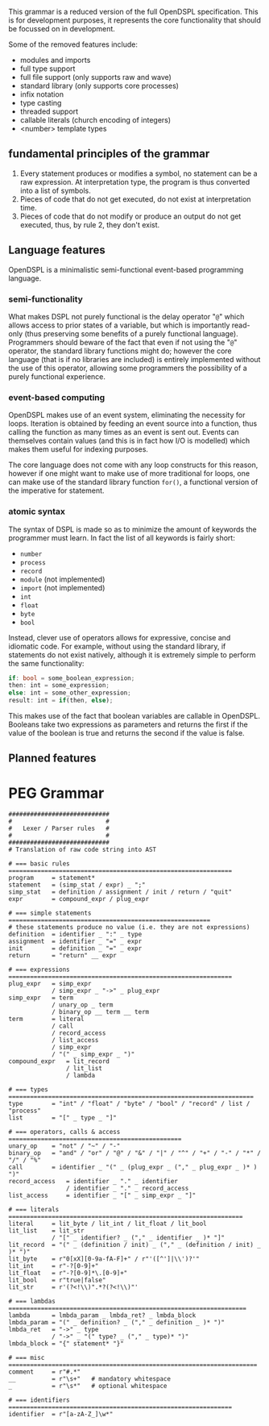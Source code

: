 This grammar is a reduced version of the full OpenDSPL specification. This is for
development purposes, it represents the core functionality that should be focussed
on in development.

Some of the removed features include:
+ modules and imports
+ full type support
+ full file support (only supports raw and wave)
+ standard library (only supports core processes)
+ infix notation
+ type casting
+ threaded support
+ callable literals (church encoding of integers)
+ \<number\> template types

## fundamental principles of the grammar
1. Every statement produces or modifies a symbol, no statement can be a raw
expression. At interpretation type, the program is thus converted into a list of
symbols.
2. Pieces of code that do not get executed, do not exist at interpretation time.
3. Pieces of code that do not modify or produce an output do not get executed,
thus, by rule 2, they don't exist.

## Language features
OpenDSPL is a minimalistic semi-functional event-based programming language.

### semi-functionality
What makes DSPL not purely functional is the delay operator "`@`" which allows access to prior states of a variable, but which is importantly read-only (thus preserving some benefits of a purely functional language). Programmers should beware of the fact that even if not using the "`@`" operator, the standard library functions might do; however the core language (that is if no libraries are included) is entirely implemented without the use of this operator, allowing some programmers the possibility of a purely functional experience.

### event-based computing
OpenDSPL makes use of an event system, eliminating the necessity for loops. Iteration is obtained by feeding an event source into a function, thus calling the function as many times as an event is sent out. Events can themselves contain values (and this is in fact how I/O is modelled) which makes them useful for indexing purposes.

The core language does not come with any loop constructs for this reason, however if one might want to make use of more traditional for loops, one can make use of the standard library function `for()`, a functional version of the imperative for statement.

### atomic syntax
The syntax of DSPL is made so as to minimize the amount of keywords the programmer must learn. In fact the list of all keywords is fairly short:
+ `number`
+ `process`
+ `record`
+ `module` (not implemented)
+ `import` (not implemented)
+ `int`
+ `float`
+ `byte`
+ `bool`

Instead, clever use of operators allows for expressive, concise and idiomatic code. For example, without using the standard library, if statements do not exist natively, although it is extremely simple to perform the same functionality:
```rust
if: bool = some_boolean_expression;
then: int = some_expression;
else: int = some_other_expression;
result: int = if(then, else);
```
This makes use of the fact that boolean variables are callable in OpenDSPL. Booleans take two expressions as parameters and returns the first if the value of the boolean is true and returns the second if the value is false.

## Planned features
<!-- TODO: -->


# PEG Grammar
<!-- TODO: this is outdated! -->
```Py
############################
#                          #
#   Lexer / Parser rules   #
#                          #
############################
# Translation of raw code string into AST

# === basic rules ==============================================================
program     = statement*
statement   = (simp_stat / expr) _ ";"
simp_stat   = definition / assignment / init / return / "quit"
expr        = compound_expr / plug_expr

# === simple statements ========================================================
# these statements produce no value (i.e. they are not expressions)
definition  = identifier _ ":" _ type
assignment  = identifier _ "=" _ expr
init        = definition _ "=" _ expr
return      = "return" __ expr

# === expressions ==============================================================
plug_expr   = simp_expr
            / simp_expr _ "->" _ plug_expr
simp_expr   = term
            / unary_op _ term
            / binary_op __ term __ term
term        = literal
            / call
            / record_access
            / list_access
            / simp_expr
            / "(" _ simp_expr _ ")"
compound_expr   = lit_record
                / lit_list
                / lambda

# === types ====================================================================
type        = "int" / "float" / "byte" / "bool" / "record" / list / "process"
list        = "[" _ type _ "]"

# === operators, calls & access ================================================
unary_op    = "not" / "~" / "-"
binary_op   = "and" / "or" / "@" / "&" / "|" / "^" / "+" / "-" / "*" / "/" / "%"
call        = identifier _ "(" _ (plug_expr _ ("," _ plug_expr _ )* ) ")"
record_access   = identifier _ "." _ identifier
                / identifier _ "." _ record_access
list_access     = identifier _ "[" _ simp_expr _ "]"

# === literals =================================================================
literal     = lit_byte / lit_int / lit_float / lit_bool
lit_list    = lit_str
            / "[" _ identifier? _ ("," _ identifier _ )* "]"
lit_record  = "(" _ (definition / init) _ ("," _ (definition / init) _ )* ")"
lit_byte    = r"0[xX][0-9a-fA-F]+" / r"'([^']|\\')?'"
lit_int     = r"-?[0-9]+"
lit_float   = r"-?[0-9]*\.[0-9]+"
lit_bool    = r"true|false"
lit_str     = r'(?<!\\)".*?(?<!\\)"'

# === lambdas ==================================================================
lambda      = lmbda_param _ lmbda_ret? _ lmbda_block
lmbda_param = "(" _ definition? _ ("," _ definition _ )* ")"
lmbda_ret   = "->" _ type
            / "->" _ "(" type? _ ("," _ type)* ")"
lmbda_block = "{" statement* "}"

# === misc =====================================================================
comment     = r"#.*"
__          = r"\s+"   # mandatory whitespace
_           = r"\s*"   # optional whitespace

# === identifiers ==============================================================
identifier  = r"[a-zA-Z_]\w*"
```
